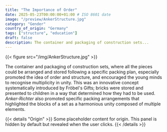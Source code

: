 ```yaml
---
title: "The Importance of Order"
date: 2025-05-23T00:00:00+01:00 # ISO 8601 date
image: "/preview/AnkerStructure.jpg"
category: "Gender"
country_of_origin: "Germany"
tags: ["structure", "education"]
draft: false
description: The container and packaging of construction sets...
---
```


{{< figure src="/img/AnkerStructure.jpg" >}}

The container and packaging of construction sets, where all the pieces could be arranged and stored following a specific packing plan, especially promoted the idea of order and structure, and encouraged the young minds to recognise multiplicity in unity. This was an innovative concept systematically introduced by Fröbel's Gifts; bricks were stored and presented to children in a way that determined how they had to be used. *Anker-Richter* also promoted specific packing arrangements that highlighted the blocks of a set as a harmonious unity composed of multiple elements.


{{< details "Origin" >}}
Some placeholder content for origin. This panel is hidden by default but revealed when the user clicks.
{{< /details >}}

